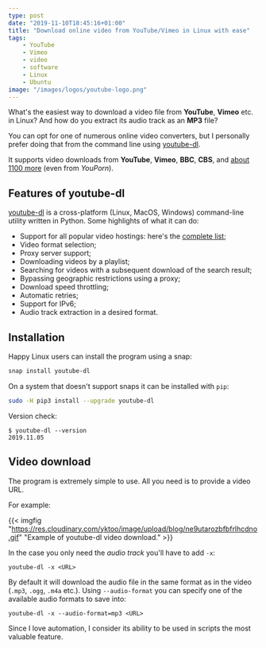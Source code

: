 ```yaml
---
type: post
date: "2019-11-10T18:45:16+01:00"
title: "Download online video from YouTube/Vimeo in Linux with ease"
tags:
    - YouTube
    - Vimeo
    - video
    - software
    - Linux
    - Ubuntu
image: "/images/logos/youtube-logo.png"
---
```


What's the easiest way to download a video file from **YouTube**, **Vimeo** etc. in Linux? And how do you extract its audio track as an **MP3** file?

You can opt for one of numerous online video converters, but I personally prefer doing that from the command line using [youtube-dl](https://ytdl-org.github.io/youtube-dl/).

It supports video downloads from **YouTube**, **Vimeo**, **BBC**, **CBS**, and [about 1100 more](https://ytdl-org.github.io/youtube-dl/supportedsites.html) (even from *YouPorn*).

<!--more-->

## Features of youtube-dl

[youtube-dl](https://ytdl-org.github.io/youtube-dl/) is a cross-platform (Linux, MacOS, Windows) command-line utility written in Python. Some highlights of what it can do:

* Support for all popular video hostings: here's the [complete list](https://ytdl-org.github.io/youtube-dl/supportedsites.html);
* Video format selection;
* Proxy server support;
* Downloading videos by a playlist;
* Searching for videos with a subsequent download of the search result;
* Bypassing geographic restrictions using a proxy;
* Download speed throttling;
* Automatic retries;
* Support for IPv6;
* Audio track extraction in a desired format.

## Installation

Happy Linux users can install the program using a snap:

```bash
snap install youtube-dl
```

On a system that doesn't support snaps it can be installed with `pip`:

```bash
sudo -H pip3 install --upgrade youtube-dl
```

Version check:

```
$ youtube-dl --version
2019.11.05
```

## Video download 

The program is extremely simple to use. All you need is to provide a video URL.

For example:

{{< imgfig "https://res.cloudinary.com/yktoo/image/upload/blog/ne9utarozbfbfrlhcdno.gif" "Example of youtube-dl video download." >}}

In the case you only need the *audio track* you'll have to add `-x`:

```
youtube-dl -x <URL>
```

By default it will download the audio file in the same format as in the video (`.mp3`, `.ogg`, `.m4a` etc.). Using `--audio-format` you can specify one of the available audio formats to save into:

```
youtube-dl -x --audio-format=mp3 <URL>
```

Since I love automation, I consider its ability to be used in scripts the most valuable feature.
